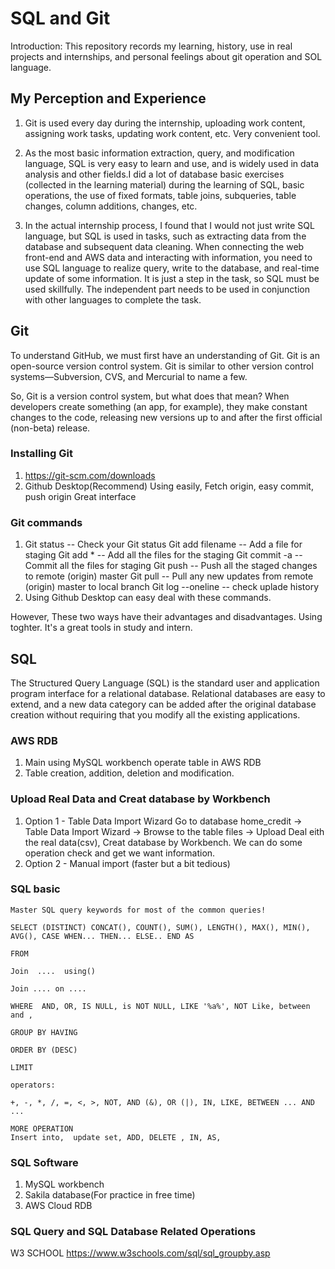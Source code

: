 SQL and Git
=================
Introduction: This repository records my learning, history, use in real projects and internships, and personal feelings about git operation and SOL language.

My Perception and Experience
----------------------------
1. Git is used every day during the internship, uploading work content, assigning work tasks, updating work content, etc. Very convenient tool.

2. As the most basic information extraction, query, and modification language, SQL is very easy to learn and use, and is widely used in data analysis and other fields.I did a lot of database basic exercises (collected in the learning material) during the learning of SQL, basic operations, the use of fixed formats, table joins, subqueries, table changes, column additions, changes, etc.

3. In the actual internship process, I found that I would not just write SQL language, but SQL is used in tasks, such as extracting data from the database and subsequent data cleaning. When connecting the web front-end and AWS data and interacting with information, you need to use SQL language to realize query, write to the database, and real-time update of some information. It is just a step in the task, so SQL must be used skillfully. The independent part needs to be used in conjunction with other languages to complete the task.


Git
-----------------
To understand GitHub, we must first have an understanding of Git. Git is an open-source version control system. Git is similar to other version control systems—Subversion, CVS, and Mercurial to name a few.

So, Git is a version control system, but what does that mean? When developers create something (an app, for example), they make constant changes to the code, releasing new versions up to and after the first official (non-beta) release.

### Installing Git
  1. https://git-scm.com/downloads
  2. Github Desktop(Recommend)
      Using easily, Fetch origin, easy commit, push origin
      Great interface
    
### Git commands
  1.  Git status        -- Check your Git status
      Git add filename  -- Add a file for staging
      Git add *         -- Add all the files for the staging
      Git commit -a     -- Commit all the files for staging
      Git push          -- Push all the staged changes to remote (origin) master
      Git pull          -- Pull any new updates from remote (origin) master to local branch
      Git log --oneline -- check uplade history
  2. Using Github Desktop can easy deal with these commands.
  
  However, These two ways have their advantages and disadvantages. Using toghter. It's a great tools in study and intern.


SQL
-----------------
The Structured Query Language (SQL) is the standard user and application program interface for a relational database. Relational databases are easy to extend, and a new data category can be added after the original database creation without requiring that you modify all the existing applications.

### AWS RDB
  1. Main using MySQL workbench operate table in AWS RDB
  2. Table creation, addition, deletion and modification.
  
### Upload Real Data and Creat database by Workbench
  1. Option 1 - Table Data Import Wizard
      Go to database home_credit -> Table Data Import Wizard -> Browse to the table files -> Upload
      Deal eith the real data(csv), Creat database by Workbench. We can do some operation check and get we want information. 
  2. Option 2 - Manual import (faster but a bit tedious)

### SQL basic

    Master SQL query keywords for most of the common queries!

    SELECT (DISTINCT) CONCAT(), COUNT(), SUM(), LENGTH(), MAX(), MIN(), AVG(), CASE WHEN... THEN... ELSE.. END AS

    FROM

    Join  ....  using()

    Join .... on ....

    WHERE  AND, OR, IS NULL, is NOT NULL, LIKE '%a%', NOT Like, between  and ,

    GROUP BY HAVING

    ORDER BY (DESC)
    
    LIMIT

    operators:

    +, -, *, /, =, <, >, NOT, AND (&), OR (|), IN, LIKE, BETWEEN ... AND ...
    
    MORE OPERATION 
    Insert into,  update set, ADD, DELETE , IN, AS,

### SQL Software
  1. MySQL workbench
  2. Sakila database(For practice in free time)
  3. AWS Cloud RDB


### SQL Query and SQL Database  Related Operations
   W3 SCHOOL
   https://www.w3schools.com/sql/sql_groupby.asp
   

